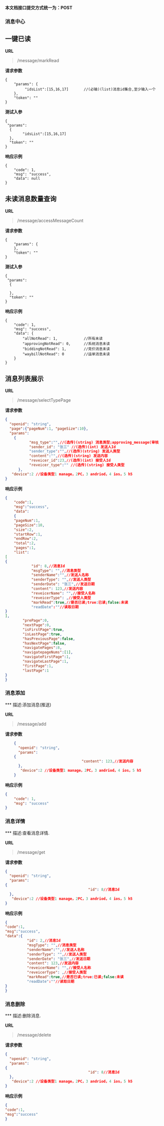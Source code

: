 
**本文档接口提交方式统一为：POST**
### 消息中心

## 一键已读 ##

**URL**
>/message/markRead

**请求参数**
    
    {
    	"params": {
             "idsList":[15,16,17]       //(必输)(list)消息id集合,至少输入一个
    	},
    	"token": ""
    }

**测试入参**

    {
	 "params": 
	  {
		    "idsList":[15,16,17]
	  },
	  "token": ""
    }

**响应示例**

	{
        "code": 1,
        "msg": "success",
        "data": null
    }
	



## 未读消息数量查询 ##

**URL**
>/message/accessMessageCount

**请求参数**
    
    {
    	"params": {
    	},
    	"token": ""
    }

**测试入参**

    {
	 "params": 
	  {
			
	  },
	  "token": ""
    }

**响应示例**

	{
        "code": 1,
        "msg": "success",
        "data": {
            "allNotRead": 1,            //所有未读
            "approvingNotRead": 0,      //系统消息未读
            "biddingNotRead": 1,        //竞价消息未读
            "waybillNotRead": 0         //运单消息未读
        }
    }
	


## 消息列表展示 ##
**URL**
>/message/selectTypePage

**请求参数**

``` json
{
  "openid": "string",
  "page":{"pageNum":1, "pageSize":10},
  "params": 
    {
           "msg_type":"",//(选传)(string) 消息类型;approving_message(审核消息(系统消息));bidding_message(竞价消息);waybill_message(运单消息);
           "sender_id": "张三" //(选传)(int) 发送人Id
           "sender_type":"",//(选传)(string) 发送人类型
           "content":"",//(选传)(string) 发送内容
           "reveicer_id":23,//(选传)(int) 接受人Id
           "reveicer_type":"" //(选传)(string) 接受人类型
      },
   "device":2 //设备类型1 manage，2PC，3 andriod，4 ios，5 h5
}
```


**响应示例**

``` json
{
    "code":1,
    "msg":"success",
    "data":
    {
    "pageNum":1,
    "pageSize":10,
    "size":2,
    "startRow":1,
    "endRow":2,
    "total":2,
    "pages":1,
    "list":
[
{
            "id": 8,//消息Id
            "msgType": "",//消息类型
            "senderName":"",//发送人名称
            "senderType": "",//发送人类型
            "senderDate": "张三",//发送日期
            "content": 123,//发送内容
            "reveicerName": "",//接受人名称
            "reveicerType": ,//接受人类型
            "markRead":true,//是否已读;true:已读;false:未读
            "readDate":""//读取日期
}
],
        "prePage":0,
        "nextPage":0,
        "isFirstPage":true,
        "isLastPage":true,
        "hasPreviousPage":false,
        "hasNextPage":false,
        "navigatePages":8,
        "navigatepageNums":[1],
        "navigateFirstPage":1,
        "navigateLastPage":1,
        "firstPage":1,
        "lastPage":1
}
}
```



### 消息添加

*** 描述:添加消息(推送)


**URL**
>/message/add



**请求参数**

``` json
    {
      "openid": "string",
      "params": 
    {
                                   "content": 123,//发送内容
      },
       "device":2 //设备类型1 manage，2PC，3 andriod，4 ios，5 h5
    }
```


**响应示例**

``` json
{
    "code": 1,
    "msg": "success"
}
```




### 消息详情

*** 描述:查看消息详情.

**URL**
>/message/get



**请求参数**

``` json
{
  "openid": "string",
  "params": 
{
  	                                  "id": 8//消息Id
  },
   "device":2 //设备类型1 manage，2PC，3 andriod，4 ios，5 h5
}
```


**响应示例**

``` json
{
"code":1,
"msg":"success",
"data":{
          "id": 2,//消息Id
          "msgType": "",//消息类型
          "senderName":"",//发送人名称
          "senderType": "",//发送人类型
          "senderDate": "张三",//发送日期
          "content": 123,//发送内容
          "reveicerName": "",//接受人名称
          "reveicerType": ,//接受人类型
          "markRead":true,//是否已读;true:已读;false:未读
          "readDate":""//读取日期
}
}
```



### 消息删除

*** 描述:删除消息.

**URL**
>/message/delete



**请求参数**

``` json
{
  "openid": "string",
  "params": 
{
  	                                  "id": 8//消息Id
  },
   "device":2 //设备类型1 manage，2PC，3 andriod，4 ios，5 h5
}
```


**响应示例**

``` json
{
"code":1,
"msg":"success"
}
```


